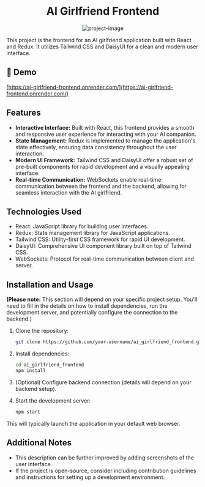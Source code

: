 <h1 align="center" id="title">AI Girlfriend Frontend</h1>

<p align="center"><img src="https://socialify.git.ci/manideepanasuri/ai_girlfriend_frontend/image?language=1&amp;name=1&amp;owner=1&amp;stargazers=1&amp;theme=Dark" alt="project-image"></p>

<p id="description">This project is the frontend for an AI girlfriend application built with React and Redux. It utilizes Tailwind CSS and DaisyUI for a clean and modern user interface.</p>

<h2>🚀 Demo</h2>

[https://ai-girlfriend-frontend.onrender.com/](https://ai-girlfriend-frontend.onrender.com/)


  ## Features

*   **Interactive Interface:** Built with React, this frontend provides a smooth and responsive user experience for interacting with your AI companion.
*   **State Management:** Redux is implemented to manage the application's state effectively, ensuring data consistency throughout the user interaction.
*   **Modern UI Framework:** Tailwind CSS and DaisyUI offer a robust set of pre-built components for rapid development and a visually appealing interface.
*   **Real-time Communication:** WebSockets enable real-time communication between the frontend and the backend, allowing for seamless interaction with the AI girlfriend.

## Technologies Used

*   React: JavaScript library for building user interfaces.
*   Redux: State management library for JavaScript applications.
*   Tailwind CSS: Utility-first CSS framework for rapid UI development.
*   DaisyUI: Comprehensive UI component library built on top of Tailwind CSS.
*   WebSockets: Protocol for real-time communication between client and server.

## Installation and Usage

**(Please note:** This section will depend on your specific project setup. You'll need to fill in the details on how to install dependencies, run the development server, and potentially configure the connection to the backend.)

1.  Clone the repository:

    ```bash
    git clone https://github.com/your-username/ai_girlfriend_frontend.git
    ```

2.  Install dependencies:

    ```bash
    cd ai_girlfriend_frontend
    npm install
    ```

3.  (Optional) Configure backend connection (details will depend on your backend setup).

4.  Start the development server:

    ```bash
    npm start
    ```

This will typically launch the application in your default web browser.

## Additional Notes

*   This description can be further improved by adding screenshots of the user interface.
*   If the project is open-source, consider including contribution guidelines and instructions for setting up a development environment.
